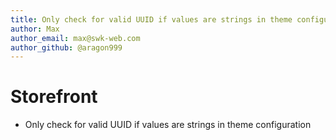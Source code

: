 ```yaml
---
title: Only check for valid UUID if values are strings in theme configuration
author: Max
author_email: max@swk-web.com
author_github: @aragon999
---
```

# Storefront
* Only check for valid UUID if values are strings in theme configuration
